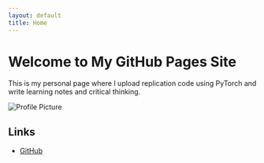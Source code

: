 ```yaml
---
layout: default
title: Home
---
```


# Welcome to My GitHub Pages Site

This is my personal page where I upload replication code using PyTorch and write learning notes and critical thinking.

<!-- Use HTML to insert the image and control its size -->
<img src="{{ site.baseurl }}/images/profile.jpg" alt="Profile Picture" class="profile-image">


## Links

- [GitHub](https://github.com/myang13ff14)

